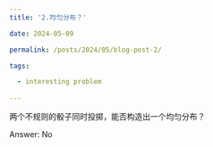 ```yaml
---
title: '2.均匀分布？'

date: 2024-05-09

permalink: /posts/2024/05/blog-post-2/

tags:

  - interesting problem
  
---
```


两个不规则的骰子同时投掷，能否构造出一个均匀分布？

Answer: No 
